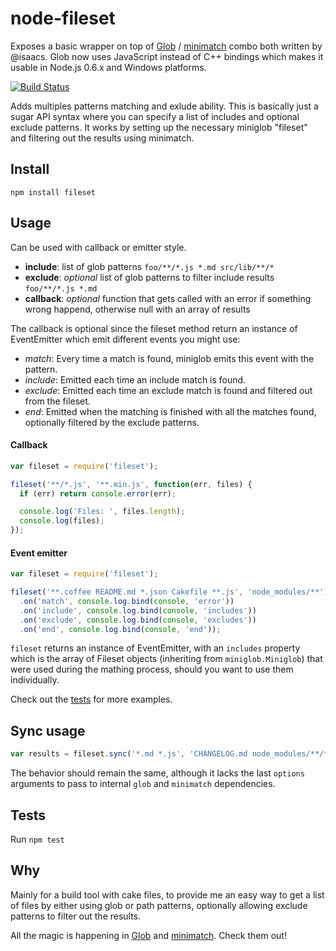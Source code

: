 # node-fileset

Exposes a basic wrapper on top of
[Glob](https://github.com/isaacs/node-glob) /
[minimatch](https://github.com/isaacs/minimatch) combo both written by
@isaacs. Glob now uses JavaScript instead of C++ bindings which makes it
usable in Node.js 0.6.x and Windows platforms.

[![Build Status](https://secure.travis-ci.org/mklabs/node-fileset.png)](http://travis-ci.org/mklabs/node-fileset)

Adds multiples patterns matching and exlude ability. This is
basically just a sugar API syntax where you can specify a list of includes
and optional exclude patterns. It works by setting up the necessary
miniglob "fileset" and filtering out the results using minimatch.

## Install

    npm install fileset

## Usage

Can be used with callback or emitter style.

* **include**: list of glob patterns `foo/**/*.js *.md src/lib/**/*`
* **exclude**: *optional* list of glob patterns to filter include
  results `foo/**/*.js *.md`
* **callback**: *optional* function that gets called with an error if
  something wrong happend, otherwise null with an array of results

The callback is optional since the fileset method return an instance of
EventEmitter which emit different events you might use:

* *match*: Every time a match is found, miniglob emits this event with
  the pattern.
* *include*: Emitted each time an include match is found.
* *exclude*: Emitted each time an exclude match is found and filtered
  out from the fileset.
* *end*:  Emitted when the matching is finished with all the matches
  found, optionally filtered by the exclude patterns.

#### Callback

```js
var fileset = require('fileset');

fileset('**/*.js', '**.min.js', function(err, files) {
  if (err) return console.error(err);

  console.log('Files: ', files.length);
  console.log(files);
});
```

#### Event emitter

```js
var fileset = require('fileset');

fileset('**.coffee README.md *.json Cakefile **.js', 'node_modules/**')
  .on('match', console.log.bind(console, 'error'))
  .on('include', console.log.bind(console, 'includes'))
  .on('exclude', console.log.bind(console, 'excludes'))
  .on('end', console.log.bind(console, 'end'));
```

`fileset` returns an instance of EventEmitter, with an `includes` property
which is the array of Fileset objects (inheriting from
`miniglob.Miniglob`) that were used during the mathing process, should
you want to use them individually.

Check out the
[tests](https://github.com/mklabs/node-fileset/tree/master/tests) for
more examples.

## Sync usage

```js
var results = fileset.sync('*.md *.js', 'CHANGELOG.md node_modules/**/*.md node_modules/**/*.js');
```

The behavior should remain the same, although it lacks the last `options` arguments to pass to internal `glob` and `minimatch` dependencies.

## Tests

Run `npm test`

## Why

Mainly for a build tool with cake files, to provide me an easy way to get
a list of files by either using glob or path patterns, optionally
allowing exclude patterns to filter out the results.

All the magic is happening in
[Glob](https://github.com/isaacs/node-glob) and
[minimatch](https://github.com/isaacs/minimatch). Check them out!
